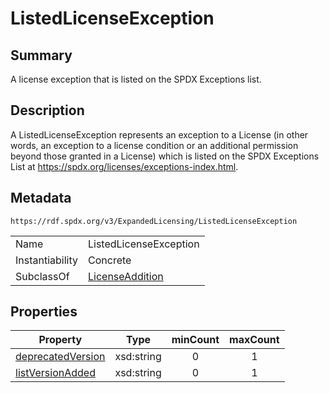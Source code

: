 <!-- Automatically generated by spec-parser v2.0.0 on 2024-01-12T14:00:21.817658+00:00 -->
<!-- SPDX-License-Identifier: Community-Spec-1.0 -->

# ListedLicenseException

## Summary

A license exception that is listed on the SPDX Exceptions list.


## Description

A ListedLicenseException represents an exception to a License (in other words,
an exception to a license condition or an additional permission beyond those
granted in a License) which is listed on the SPDX Exceptions List at
https://spdx.org/licenses/exceptions-index.html.


## Metadata

`https://rdf.spdx.org/v3/ExpandedLicensing/ListedLicenseException`


| | |
|---|---|
| Name | ListedLicenseException |
| Instantiability | Concrete |
| SubclassOf | [LicenseAddition](../Classes/LicenseAddition.md) |




## Properties

| Property | Type | minCount | maxCount |
|---|---|:---:|:---:|
| [deprecatedVersion](../Properties/deprecatedVersion.md) | xsd:string | 0 | 1 |
| [listVersionAdded](../Properties/listVersionAdded.md) | xsd:string | 0 | 1 |

